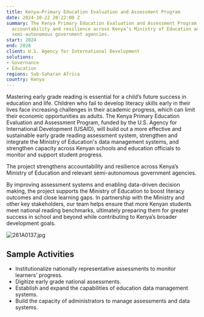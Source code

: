 ```yaml
---
title: Kenya—Primary Education Evaluation and Assessment Program
date: 2024-10-22 20:22:00 Z
summary: The Kenya Primary Education Evaluation and Assessment Program strengthens
  accountability and resilience across Kenya’s Ministry of Education and relevant
  semi-autonomous government agencies.
start: 2024
end: 2028
client: U.S. Agency for International Development
solutions:
- Governance
- Education
regions: Sub-Saharan Africa
country: Kenya
---
```


Mastering early grade reading is essential for a child’s future success in education and life. Children who fail to develop literacy skills early in their lives face increasing challenges in their academic progress, which can limit their economic opportunities as adults. The Kenya Primary Education Evaluation and Assessment Program, funded by the U.S. Agency for International Development (USAID), will build out a more effective and sustainable early grade reading assessment system, strengthen and integrate the Ministry of Education's data management systems, and strengthen capacity across Kenyan schools and education officials to monitor and support student progress.

The project strengthens accountability and resilience across Kenya’s Ministry of Education and relevant semi-autonomous government agencies.  

By improving assessment systems and enabling data-driven decision making, the project supports the Ministry of Education to boost literacy outcomes and close learning gaps. In partnership with the Ministry and other key stakeholders, our team helps ensure that more Kenyan students meet national reading benchmarks, ultimately preparing them for greater success in school and beyond while contributing to Kenya’s broader development goals.

![261A0137.jpg](/uploads/261A0137.jpg)
 
## Sample Activities

* Institutionalize nationally representative assessments to monitor learners’ progress.
* Digitize early grade national assessments.
* Establish and expand the capabilities of education data management systems.
* Build the capacity of administrators to manage assessments and data systems.